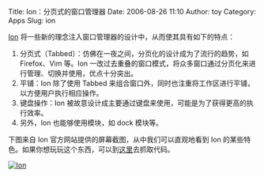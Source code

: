 Title: Ion：分页式的窗口管理器
Date: 2006-08-26 11:10
Author: toy
Category: Apps
Slug: ion

[Ion](http://modeemi.fi/~tuomov/ion/intro.html)
将一些新的理念注入窗口管理器的设计中，从而使其具有如下的特点：

1.  分页式（Tabbed）：仿佛在一夜之间，分页化的设计成为了流行的趋势，如
    Firefox、Vim 等。Ion
    一改过去重叠的窗口模式，将众多窗口通过分页化来进行管理、切换并使用，优点十分突出。
2.  平铺：Ion 除了使用 Tabbed
    来组合窗口外，同时也注重将工作区进行平铺，以方便用户执行相应操作。
3.  键盘操作：Ion
    被故意设计成主要通过键盘来使用，可能是为了获得更高的执行效率。
4.  另外，Ion 也能够使用模块，如 dock 模块等。

下图来自 Ion 官方网站提供的屏幕截图，从中我们可以直观地看到 Ion
的某些特色。如果你想玩玩这个东西，可以到[这里](http://modeemi.fi/~tuomov/ion/download.html)去抓取代码。

[![Ion](http://i.linuxtoy.org/i/ion_s.png)](http://i.linuxtoy.org/i/ion.png)
